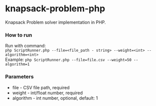 # knapsack-problem-php
Knapsack Problem solver implementation in PHP.

### How to run
Run with command:<br/>
`php ScriptRunner.php --file=<file_path - string> --weight=<int> --algorithm=<int>`<br/>
Example:
`php ScriptRunner.php --file=file.csv --weight=50 --algorithm=1`

### Parameters
* file - CSV file path, required
* weight - int/float number, required
* algorithm - int number, optional, default: 1
